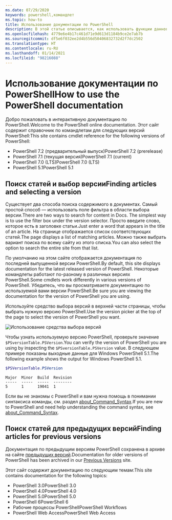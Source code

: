 ```yaml
---
ms.date: 07/29/2020
keywords: powershell,командлет
ms.topic: how-to
title: Использование документации по PowerShell
description: В этой статье описывается, как использовать функции данного сайта, включая фильтрацию при поиске и выбор версий.
ms.openlocfilehash: 4779e6e4b17c461d71e9d613d1184b9ce2e7ab7b
ms.sourcegitcommit: df5e6f032ee2d4b556d50406832732d2f7dc2502
ms.translationtype: HT
ms.contentlocale: ru-RU
ms.lasthandoff: 01/14/2021
ms.locfileid: "98216088"
---
```

# <a name="how-to-use-the-powershell-documentation"></a><span data-ttu-id="34603-104">Использование документации по PowerShell</span><span class="sxs-lookup"><span data-stu-id="34603-104">How to use the PowerShell documentation</span></span>

<span data-ttu-id="34603-105">Добро пожаловать в интерактивную документацию по PowerShell.</span><span class="sxs-lookup"><span data-stu-id="34603-105">Welcome to the PowerShell online documentation.</span></span> <span data-ttu-id="34603-106">Этот сайт содержит справочник по командлетам для следующих версий PowerShell:</span><span class="sxs-lookup"><span data-stu-id="34603-106">This site contains cmdlet reference for the following versions of PowerShell:</span></span>

- <span data-ttu-id="34603-107">PowerShell 7.2 (предварительный выпуск)</span><span class="sxs-lookup"><span data-stu-id="34603-107">PowerShell 7.2 (prerelease)</span></span>
- <span data-ttu-id="34603-108">PowerShell 7.1 (текущая версия)</span><span class="sxs-lookup"><span data-stu-id="34603-108">PowerShell 7.1 (current)</span></span>
- <span data-ttu-id="34603-109">PowerShell 7.0 (LTS)</span><span class="sxs-lookup"><span data-stu-id="34603-109">PowerShell 7.0 (LTS)</span></span>
- <span data-ttu-id="34603-110">PowerShell 5.1</span><span class="sxs-lookup"><span data-stu-id="34603-110">PowerShell 5.1</span></span>

## <a name="finding-articles-and-selecting-a-version"></a><span data-ttu-id="34603-111">Поиск статей и выбор версии</span><span class="sxs-lookup"><span data-stu-id="34603-111">Finding articles and selecting a version</span></span>

<span data-ttu-id="34603-112">Существует два способа поиска содержимого в документах. Самый простой способ — использовать поле фильтра в области выбора версии.</span><span class="sxs-lookup"><span data-stu-id="34603-112">There are two ways to search for content in Docs. The simplest way is to use the filter box under the version selector.</span></span> <span data-ttu-id="34603-113">Просто введите слово, которое есть в заголовке статьи.</span><span class="sxs-lookup"><span data-stu-id="34603-113">Just enter a word that appears in the title of an article.</span></span> <span data-ttu-id="34603-114">На странице отображается список соответствующих статей.</span><span class="sxs-lookup"><span data-stu-id="34603-114">The page displays a list of matching articles.</span></span> <span data-ttu-id="34603-115">Можно также выбрать вариант поиска по всему сайту из этого списка.</span><span class="sxs-lookup"><span data-stu-id="34603-115">You can also select the option to search the entire site from that list.</span></span>

<span data-ttu-id="34603-116">По умолчанию на этом сайте отображается документация по последней выпущенной версии PowerShell.</span><span class="sxs-lookup"><span data-stu-id="34603-116">By default, this site displays documentation for the latest released version of PowerShell.</span></span> <span data-ttu-id="34603-117">Некоторые командлеты работают по-разному в различных версиях PowerShell.</span><span class="sxs-lookup"><span data-stu-id="34603-117">Some cmdlets work differently in various versions of PowerShell.</span></span> <span data-ttu-id="34603-118">Убедитесь, что вы просматриваете документацию по используемой вами версии PowerShell.</span><span class="sxs-lookup"><span data-stu-id="34603-118">Be sure you are viewing the documentation for the version of PowerShell you are using.</span></span>

<span data-ttu-id="34603-119">Используйте средство выбора версий в верхней части страницы, чтобы выбрать нужную версию PowerShell.</span><span class="sxs-lookup"><span data-stu-id="34603-119">Use the version picker at the top of the page to select the version of PowerShell you want.</span></span>

![Использование средства выбора версий](media/how-to-use-docs/version-search.gif)

<span data-ttu-id="34603-121">Чтобы узнать используемую версию PowerShell, проверьте значение `$PSversionTable.PSVersion`.</span><span class="sxs-lookup"><span data-stu-id="34603-121">You can verify the version of PowerShell you are using by inspecting the `$PSversionTable.PSVersion` value.</span></span> <span data-ttu-id="34603-122">В следующем примере показаны выходные данные для Windows PowerShell 5.1.</span><span class="sxs-lookup"><span data-stu-id="34603-122">The following example shows the output for Windows PowerShell 5.1.</span></span>

```powershell
$PSVersionTable.PSVersion
```

```Output
Major  Minor  Build  Revision
-----  -----  -----  --------
5      1      19041  1
```

<span data-ttu-id="34603-123">Если вы не знакомы с PowerShell и вам нужна помощь в понимании синтаксиса команды, см. раздел [about_Command_Syntax](/powershell/module/microsoft.powershell.core/about/about_command_syntax).</span><span class="sxs-lookup"><span data-stu-id="34603-123">If you are new to PowerShell and need help understanding the command syntax, see [about_Command_Syntax](/powershell/module/microsoft.powershell.core/about/about_command_syntax).</span></span>

## <a name="finding-articles-for-previous-versions"></a><span data-ttu-id="34603-124">Поиск статей для предыдущих версий</span><span class="sxs-lookup"><span data-stu-id="34603-124">Finding articles for previous versions</span></span>

<span data-ttu-id="34603-125">Документация по предыдущим версиям PowerShell сохранена в архиве на сайте [предыдущих версий](https://aka.ms/PSLegacyDocs).</span><span class="sxs-lookup"><span data-stu-id="34603-125">Documentation for older versions of PowerShell has been archived in our [Previous Versions](https://aka.ms/PSLegacyDocs) site.</span></span>

<span data-ttu-id="34603-126">Этот сайт содержит документацию по следующим темам:</span><span class="sxs-lookup"><span data-stu-id="34603-126">This site contains documentation for the following topics:</span></span>

- <span data-ttu-id="34603-127">PowerShell 3.0</span><span class="sxs-lookup"><span data-stu-id="34603-127">PowerShell 3.0</span></span>
- <span data-ttu-id="34603-128">PowerShell 4.0</span><span class="sxs-lookup"><span data-stu-id="34603-128">PowerShell 4.0</span></span>
- <span data-ttu-id="34603-129">PowerShell 5.0</span><span class="sxs-lookup"><span data-stu-id="34603-129">PowerShell 5.0</span></span>
- <span data-ttu-id="34603-130">PowerShell 6</span><span class="sxs-lookup"><span data-stu-id="34603-130">PowerShell 6</span></span>
- <span data-ttu-id="34603-131">Рабочие процессы PowerShell</span><span class="sxs-lookup"><span data-stu-id="34603-131">PowerShell Workflows</span></span>
- <span data-ttu-id="34603-132">PowerShell Web Access</span><span class="sxs-lookup"><span data-stu-id="34603-132">PowerShell Web Access</span></span>
